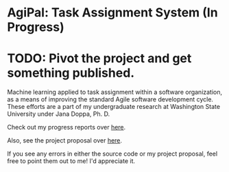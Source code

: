 # AgiPal: Task Assignment System (In Progress)

# TODO: Pivot the project and get something published.

Machine learning applied to task assignment within a software organization, as a means of improving the standard Agile software development cycle. These efforts are a part of my undergraduate research at Washington State University under Jana Doppa, Ph. D.

Check out my progress reports over [here](https://docs.google.com/document/d/17N2bRCSWOirAeS_4AD8ImuqxuisNkwwLAUuS1U-0JJo/ditusp=sharing).

Also, see the project proposal over [here](https://docs.google.com/document/d/1SsWqcaKHSgFPztiEcrmhE0EpCseiNxIIAigREo-RE14/edit?usp=sharing).

If you see any errors in either the source code or my project proposal, feel free to point them out to me! I'd appreciate it.

